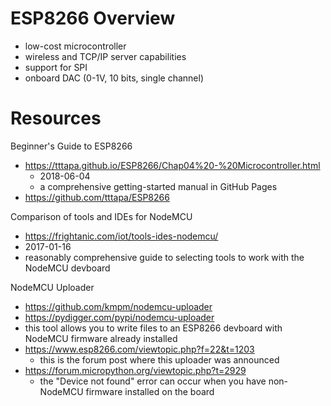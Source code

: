 <!-- TITLE: Esp 8266 -->
<!-- SUBTITLE: A quick summary of Esp 8266 -->

# ESP8266 Overview
- low-cost microcontroller
- wireless and TCP/IP server capabilities
- support for SPI
- onboard DAC (0-1V, 10 bits, single channel)
# Resources
Beginner's Guide to ESP8266
- https://tttapa.github.io/ESP8266/Chap04%20-%20Microcontroller.html
	- 2018-06-04
 	- a comprehensive getting-started manual in GitHub Pages
- https://github.com/tttapa/ESP8266

Comparison of tools and IDEs for NodeMCU
- https://frightanic.com/iot/tools-ides-nodemcu/
- 2017-01-16
- reasonably comprehensive guide to selecting tools to work with the NodeMCU devboard

NodeMCU Uploader
- https://github.com/kmpm/nodemcu-uploader
- https://pydigger.com/pypi/nodemcu-uploader
- this tool allows you to write files to an ESP8266 devboard with NodeMCU firmware already installed
- https://www.esp8266.com/viewtopic.php?f=22&t=1203
	- this is the forum post where this uploader was announced
- https://forum.micropython.org/viewtopic.php?t=2929
	- the "Device not found" error can occur when you have non-NodeMCU firmware installed on the board


